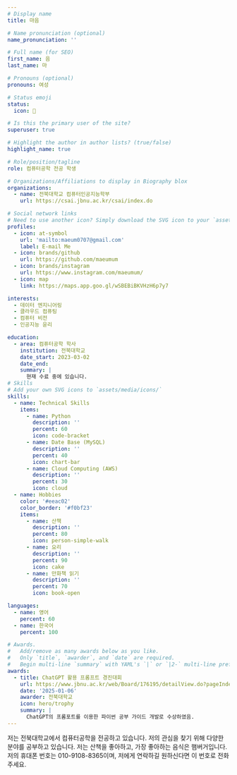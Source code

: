 ```yaml
---
# Display name
title: 마음

# Name pronunciation (optional)
name_pronunciation: ''

# Full name (for SEO)
first_name: 음
last_name: 마

# Pronouns (optional)
pronouns: 여성

# Status emoji
status:
  icon: 🍔

# Is this the primary user of the site?
superuser: true

# Highlight the author in author lists? (true/false)
highlight_name: true

# Role/position/tagline
role: 컴퓨터공학 전공 학생

# Organizations/Affiliations to display in Biography blox
organizations:
  - name: 전북대학교 컴퓨터인공지능학부
    url: https://csai.jbnu.ac.kr/csai/index.do

# Social network links
# Need to use another icon? Simply download the SVG icon to your `assets/media/icons/` folder.
profiles:
  - icon: at-symbol 
    url: 'mailto:maeum0707@gmail.com'
    label: E-mail Me
  - icon: brands/github
    url: https://github.com/maeumum
  - icon: brands/instagram
    url: https://www.instagram.com/maeumum/
  - icon: map
    link: https://maps.app.goo.gl/wSBEBiBKVHzH6p7y7

interests:
  - 데이터 엔지니어링
  - 클라우드 컴퓨팅
  - 컴퓨터 비전
  - 인공지능 윤리

education:
  - area: 컴퓨터공학 학사
    institution: 전북대학교
    date_start: 2023-03-02
    date_end: 
    summary: |
      현재 수료 중에 있습니다.
# Skills
# Add your own SVG icons to `assets/media/icons/`
skills:
  - name: Technical Skills
    items:
      - name: Python
        description: ''
        percent: 60
        icon: code-bracket
      - name: Date Base (MySQL)
        description: ''
        percent: 40
        icon: chart-bar
      - name: Cloud Computing (AWS)
        description: ''
        percent: 30
        icon: cloud
  - name: Hobbies
    color: '#eeac02'
    color_border: '#f0bf23'
    items:
      - name: 산책
        description: ''
        percent: 80
        icon: person-simple-walk
      - name: 요리
        description: ''
        percent: 90
        icon: cake
      - name: 만화책 읽기
        description: ''
        percent: 70
        icon: book-open

languages:
  - name: 영어
    percent: 60
  - name: 한국어
    percent: 100

# Awards.
#   Add/remove as many awards below as you like.
#   Only `title`, `awarder`, and `date` are required.
#   Begin multi-line `summary` with YAML's `|` or `|2-` multi-line prefix and indent 2 spaces below.
awards:
  - title: ChatGPT 활용 프롬프트 경진대회
    url: https://www.jbnu.ac.kr/web/Board/176195/detailView.do?pageIndex=2&menu=2377
    date: '2025-01-06'
    awarder: 전북대학교
    icon: hero/trophy
    summary: |
      ChatGPT의 프롬포트를 이용한 파이썬 공부 가이드 개발로 수상하였음.
---
```


저는 전북대학교에서 컴퓨터공학을 전공하고 있습니다. 저의 관심을 찾기 위해 다양한 분야를 공부하고 있습니다.
저는 산책을 좋아하고, 가장 좋아하는 음식은 햄버거입니다. 
저의 휴대폰 번호는 010-9108-8365이며, 저에게 연락하길 원하신다면 이 번호로 전화주세요.
